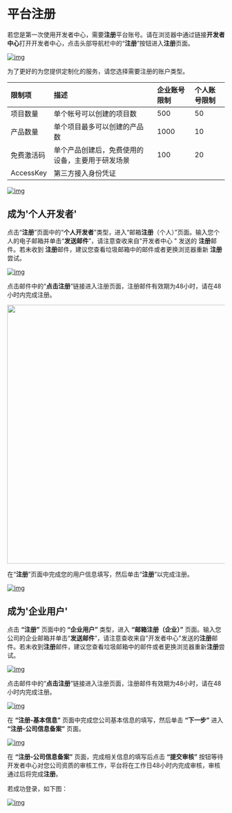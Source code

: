 # 平台注册

若您是第一次使用开发者中心，需要**注册**平台账号。请在浏览器中通过链接<a :href="toDevelopCenter()" target="_blank">**开发者中心**</a>打开开发者中心，点击头部导航栏中的“**注册**”按钮进入**注册**页面。



<a data-fancybox title="img" href="/quickStart/image2022-2-26_15-32-0.png">![img](/quickStart/image2022-2-26_15-32-0.png)</a>



为了更好的为您提供定制化的服务，请您选择需要注册的账户类型。

| 限制项   | 描述                        | 企业账号限制 | 个人账号限制 |
|:------|:--------------------------|:-------|:-------|
| 项目数量	 | 单个帐号可以创建的项目数                       | 500    | 50     |
| 产品数量  | 单个项目最多可以创建的产品数 | 1000   | 10 |   
|免费激活码|单个产品创建后，免费使用的设备，主要用于研发场景|100|20|  
|AccessKey|第三方接入身份凭证| | |



<a data-fancybox title="img" href="/quickStart/image2022-2-26_15-33-12.png">![img](/quickStart/image2022-2-26_15-33-12.png)</a>

## **成为'个人开发者'**
点击“**注册**”页面中的“**个人开发者**”类型，进入“邮箱**注册**（个人）”页面。输入您个人的电子邮箱并单击“**发送邮件**”，请注意查收来自"开发者中心 " 发送的 **注册**邮件。若未收到 **注册**邮件，建议您查看垃圾邮箱中的邮件或者更换浏览器重新 **注册**尝试。

<a data-fancybox title="img" href="/quickStart/image10019.png">![img](/quickStart/image10019.png)</a>

点击邮件中的“**点击注册**”链接进入注册页面，注册邮件有效期为48小时，请在48小时内完成注册。

<a data-fancybox title="img" href="/quickStart/image10021.png"><img style="width:600px;" src="/quickStart/image10021.png"></a>

在“**注册**”页面中完成您的用户信息填写，然后单击“**注册**”以完成注册。

<a data-fancybox title="img" href="/quickStart/image10023.png">![img](/quickStart/image10023.png)</a>

## **成为'企业用户'**
点击 **“注册”** 页面中的 **“企业用户”** 类型，进入 **“邮箱注册（企业）”** 页面。输入您公司的企业邮箱并单击“**发送邮件**”，请注意查收来自"开发者中心"发送的**注册**邮件。若未收到**注册**邮件，建议您查看垃圾邮箱中的邮件或者更换浏览器重新**注册**尝试。

<a data-fancybox title="img" href="/quickStart/image10025.png">![img](/quickStart/image10025.png)</a>

点击邮件中的“**点击注册**”链接进入注册页面，注册邮件有效期为48小时，请在48小时内完成注册。

<a data-fancybox title="img" href="/quickStart/image10027.png">![img](/quickStart/image10027.png)</a>

在 **“注册-基本信息”** 页面中完成您公司基本信息的填写，然后单击 **“下一步”** 进入 **“注册-公司信息备案”** 页面。

<a data-fancybox title="img" href="/quickStart/image10029.png">![img](/quickStart/image10029.png)</a>

在 **“注册-公司信息备案”** 页面，完成相关信息的填写后点击 **“提交审核”** 按钮等待开发者中心对您公司资质的审核工作，平台将在工作日48小时内完成审核，审核通过后将完成**注册**。

若成功登录，如下图：

<a data-fancybox title="img" href="/quickStart/image10031.png">![img](/quickStart/image10031.png)</a>


  
